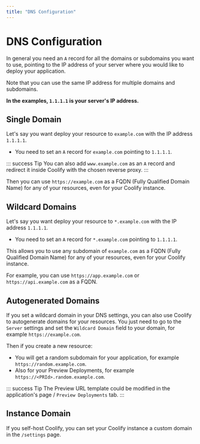 ```yaml
---
title: "DNS Configuration"
---
```



# DNS Configuration
In general you need an `A` record for all the domains or subdomains you want to use, pointing to the IP address of your server where you would like to deploy your application.

Note that you can use the same IP address for multiple domains and subdomains.

**In the examples, `1.1.1.1` is your server's IP address.**

## Single Domain

Let's say you want deploy your resource to `example.com` with the IP address `1.1.1.1`.

- You need to set an `A` record for `example.com` pointing to `1.1.1.1`.

::: success Tip
  You can also add `www.example.com` as an `A` record and redirect it inside Coolify with the chosen reverse proxy.
:::

Then you can use `https://example.com` as a FQDN (Fully Qualified Domain Name) for any of your resources, even for your Coolify instance.

## Wildcard Domains

Let's say you want deploy your resource to `*.example.com` with the IP address `1.1.1.1`.

- You need to set an `A` record for `*.example.com` pointing to `1.1.1.1`.

This allows you to use any subdomain of `example.com` as a FQDN (Fully Qualified Domain Name) for any of your resources, even for your Coolify instance.

For example, you can use `https://app.example.com` or `https://api.example.com` as a FQDN.

## Autogenerated Domains

If you set a wildcard domain in your DNS settings, you can also use Coolify to autogenerate domains for your resources.
You just need to go to the `Server` settings and set the `Wildcard Domain` field to your domain, for example `https://example.com`.

Then if you create a new resource:

- You will get a random subdomain for your application, for example `https://random.example.com`.
- Also for your Preview Deployments, for example `https://<PRId>.random.example.com`.

::: success Tip
  The Preview URL template could be modified in the application's page /  `Preview Deployments` tab.
:::

## Instance Domain

If you self-host Coolify, you can set your Coolify instance a custom domain in the `/settings` page.
